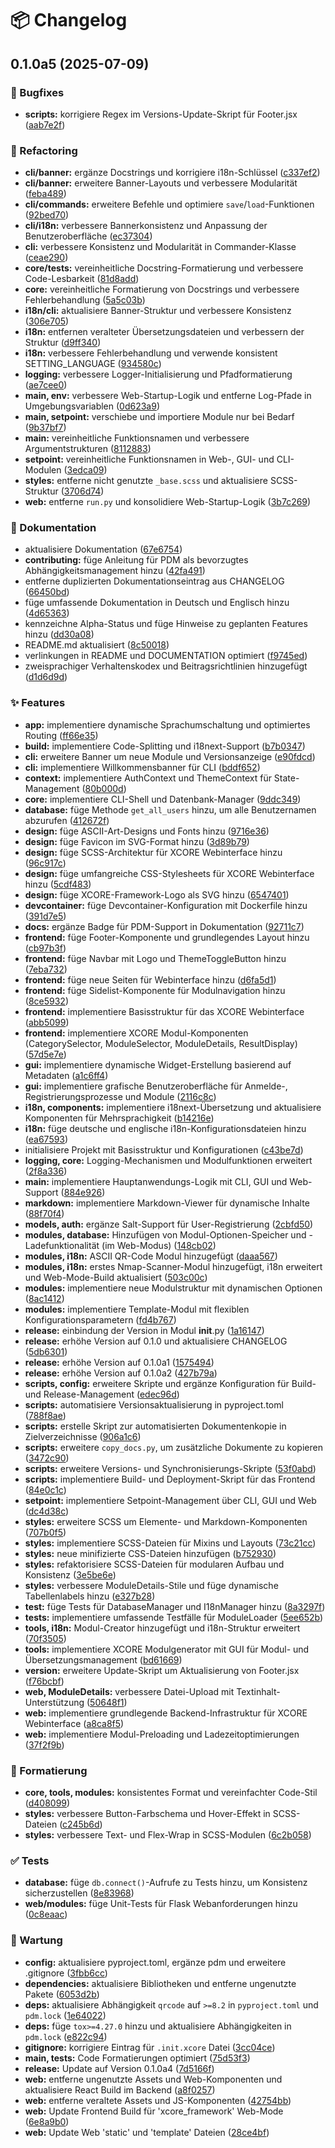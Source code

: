 # 📦 Changelog


## 0.1.0a5 (2025-07-09)


### 🐛 Bugfixes

* **scripts:** korrigiere Regex im Versions-Update-Skript für Footer.jsx ([aab7e2f](https://github.com/x404bjrn/XCORE/commit/aab7e2f425a5cc5ad9cd28501079fcda4d6c5022))


### 🧹 Refactoring

* **cli/banner:** ergänze Docstrings und korrigiere i18n-Schlüssel ([c337ef2](https://github.com/x404bjrn/XCORE/commit/c337ef28638f46271caee49890b218c56c837d43))
* **cli/banner:** erweitere Banner-Layouts und verbessere Modularität ([feba489](https://github.com/x404bjrn/XCORE/commit/feba489d5fec9654e3f55b40b25c2d3d232cfa32))
* **cli/commands:** erweitere Befehle und optimiere `save`/`load`-Funktionen ([92bed70](https://github.com/x404bjrn/XCORE/commit/92bed70fb21b86e248835f0026a0557006b0a622))
* **cli/i18n:** verbessere Bannerkonsistenz und Anpassung der Benutzeroberfläche ([ec37304](https://github.com/x404bjrn/XCORE/commit/ec37304325bea097d18f5cb6c139594b0ffe0d62))
* **cli:** verbessere Konsistenz und Modularität in Commander-Klasse ([ceae290](https://github.com/x404bjrn/XCORE/commit/ceae2904ac6463c128d45b404d2cad6597154b82))
* **core/tests:** vereinheitliche Docstring-Formatierung und verbessere Code-Lesbarkeit ([81d8add](https://github.com/x404bjrn/XCORE/commit/81d8add3af7ed3e62ef4f94225e33b570e86a219))
* **core:** vereinheitliche Formatierung von Docstrings und verbessere Fehlerbehandlung ([5a5c03b](https://github.com/x404bjrn/XCORE/commit/5a5c03b913f00cc126357090829ea2389e75f7a6))
* **i18n/cli:** aktualisiere Banner-Struktur und verbessere Konsistenz ([306e705](https://github.com/x404bjrn/XCORE/commit/306e7052327be7448c9d820f433f8f93459519b6))
* **i18n:** entfernen veralteter Übersetzungsdateien und verbessern der Struktur ([d9ff340](https://github.com/x404bjrn/XCORE/commit/d9ff34036effb3d2104bd4342ebddd6ff7e109a1))
* **i18n:** verbessere Fehlerbehandlung und verwende konsistent SETTING_LANGUAGE ([934580c](https://github.com/x404bjrn/XCORE/commit/934580c9423348c9434ad06c57a54b50243c9208))
* **logging:** verbessere Logger-Initialisierung und Pfadformatierung ([ae7cee0](https://github.com/x404bjrn/XCORE/commit/ae7cee00e18351d9c87c361eb85c842176b234e1))
* **main, env:** verbessere Web-Startup-Logik und entferne Log-Pfade in Umgebungsvariablen ([0d623a9](https://github.com/x404bjrn/XCORE/commit/0d623a96e57e491a3090485bae131a71c72d7ac0))
* **main, setpoint:** verschiebe und importiere Module nur bei Bedarf ([9b37bf7](https://github.com/x404bjrn/XCORE/commit/9b37bf795377b30cfac2a06d2ec109844aa0a951))
* **main:** vereinheitliche Funktionsnamen und verbessere Argumentstrukturen ([8112883](https://github.com/x404bjrn/XCORE/commit/81128836669235285f8d1c49d8a4a42caafeb268))
* **setpoint:** vereinheitliche Funktionsnamen in Web-, GUI- und CLI-Modulen ([3edca09](https://github.com/x404bjrn/XCORE/commit/3edca0959920542473c8c6cff3f6795a3f68e252))
* **styles:** entferne nicht genutzte `_base.scss` und aktualisiere SCSS-Struktur ([3706d74](https://github.com/x404bjrn/XCORE/commit/3706d74c0477e941203c6578b7d9fdb7e2ae805f))
* **web:** entferne `run.py` und konsolidiere Web-Startup-Logik ([3b7c269](https://github.com/x404bjrn/XCORE/commit/3b7c269bb5950f44a9722e661973e419fa2ad8c5))


### 📝 Dokumentation

* aktualisiere Dokumentation ([67e6754](https://github.com/x404bjrn/XCORE/commit/67e6754e4048ed9662693fb57575df958c5b3284))
* **contributing:** füge Anleitung für PDM als bevorzugtes Abhängigkeitsmanagement hinzu ([42fa491](https://github.com/x404bjrn/XCORE/commit/42fa4912528aa803faa1b0e22cdf275ade55ef97))
* entferne duplizierten Dokumentationseintrag aus CHANGELOG ([66450bd](https://github.com/x404bjrn/XCORE/commit/66450bddb060e2a0ca44fa3a8eb3ba293d417d7e))
* füge umfassende Dokumentation in Deutsch und Englisch hinzu ([4d65363](https://github.com/x404bjrn/XCORE/commit/4d6536322b7c7b2cc1f0317c4a0aacbde4de4315))
* kennzeichne Alpha-Status und füge Hinweise zu geplanten Features hinzu ([dd30a08](https://github.com/x404bjrn/XCORE/commit/dd30a08a817a5c227d535b2c9d9688d98977b713))
* README.md aktualisiert ([8c50018](https://github.com/x404bjrn/XCORE/commit/8c500187b66eb3122b3b0193a8e903b6f270c766))
* verlinkungen in README und DOCUMENTATION optimiert ([f9745ed](https://github.com/x404bjrn/XCORE/commit/f9745edd7e74c297327346a8cf5a9df2f245a076))
* zweisprachiger Verhaltenskodex und Beitragsrichtlinien hinzugefügt ([d1d6d9d](https://github.com/x404bjrn/XCORE/commit/d1d6d9d5f63c401e629fdba7456ec18b53c65625))


### ✨ Features

* **app:** implementiere dynamische Sprachumschaltung und optimiertes Routing ([ff66e35](https://github.com/x404bjrn/XCORE/commit/ff66e3575a59ae44e093d47507666a794fa80179))
* **build:** implementiere Code-Splitting und i18next-Support ([b7b0347](https://github.com/x404bjrn/XCORE/commit/b7b03478f0350bc30a537aa8e67fa21b7f64692b))
* **cli:** erweitere Banner um neue Module und Versionsanzeige ([e90fdcd](https://github.com/x404bjrn/XCORE/commit/e90fdcd08fde97f828fc9d4e0ca908926dc1ac7f))
* **cli:** implementiere Willkommensbanner für CLI ([bddf652](https://github.com/x404bjrn/XCORE/commit/bddf652858f9a73105f732f2a25f878db936a7d0))
* **context:** implementiere AuthContext und ThemeContext für State-Management ([80b000d](https://github.com/x404bjrn/XCORE/commit/80b000dd14256550cee65acfa019c9998e440377))
* **core:** implementiere CLI-Shell und Datenbank-Manager ([9ddc349](https://github.com/x404bjrn/XCORE/commit/9ddc3495f33774f70e600a3e6bbeccbef0bd4725))
* **database:** füge Methode `get_all_users` hinzu, um alle Benutzernamen abzurufen ([412672f](https://github.com/x404bjrn/XCORE/commit/412672f0b614a5977938b9237100fbb83fdc5562))
* **design:** füge ASCII-Art-Designs und Fonts hinzu ([9716e36](https://github.com/x404bjrn/XCORE/commit/9716e362e239d60b68407468082eda0b740ef3b4))
* **design:** füge Favicon im SVG-Format hinzu ([3d89b79](https://github.com/x404bjrn/XCORE/commit/3d89b796886bf35165ed9014d9b38947f485948b))
* **design:** füge SCSS-Architektur für XCORE Webinterface hinzu ([96c917c](https://github.com/x404bjrn/XCORE/commit/96c917cd2d27274ff089a1abd27f846492079a48))
* **design:** füge umfangreiche CSS-Stylesheets für XCORE Webinterface hinzu ([5cdf483](https://github.com/x404bjrn/XCORE/commit/5cdf48336adf5b62b96906d37153bf4a6aac50c0))
* **design:** füge XCORE-Framework-Logo als SVG hinzu ([6547401](https://github.com/x404bjrn/XCORE/commit/654740149eb7c10b17b86fce1b6b4c3f9f528c98))
* **devcontainer:** füge Devcontainer-Konfiguration mit Dockerfile hinzu ([391d7e5](https://github.com/x404bjrn/XCORE/commit/391d7e5c907b8aa5a7c5e2d208c8656ed38d3c10))
* **docs:** ergänze Badge für PDM-Support in Dokumentation ([92711c7](https://github.com/x404bjrn/XCORE/commit/92711c7e3355002c731bf4881a117b74fd4be60b))
* **frontend:** füge Footer-Komponente und grundlegendes Layout hinzu ([cb97b3f](https://github.com/x404bjrn/XCORE/commit/cb97b3f95cfc8f92558614504d4b313d8e2c45aa))
* **frontend:** füge Navbar mit Logo und ThemeToggleButton hinzu ([7eba732](https://github.com/x404bjrn/XCORE/commit/7eba7325da464cf907bca078cf4eaa3ef3cb8c5b))
* **frontend:** füge neue Seiten für Webinterface hinzu ([d6fa5d1](https://github.com/x404bjrn/XCORE/commit/d6fa5d12a79aa77008d004c7ac1f93973462d472))
* **frontend:** füge Sidelist-Komponente für Modulnavigation hinzu ([8ce5932](https://github.com/x404bjrn/XCORE/commit/8ce5932175a6ca923d629760f91c4264e89e887a))
* **frontend:** implementiere Basisstruktur für das XCORE Webinterface ([abb5099](https://github.com/x404bjrn/XCORE/commit/abb50999a2c1ced552bed656bd35232d65223f3c))
* **frontend:** implementiere XCORE Modul-Komponenten (CategorySelector, ModuleSelector, ModuleDetails, ResultDisplay) ([57d5e7e](https://github.com/x404bjrn/XCORE/commit/57d5e7e3e6ce0d887841610d18d1d7eae49ab7b8))
* **gui:** implementiere dynamische Widget-Erstellung basierend auf Metadaten ([a1c6ff4](https://github.com/x404bjrn/XCORE/commit/a1c6ff496b5d3e0a71394a08720cde515e3b6c1e))
* **gui:** implementiere grafische Benutzeroberfläche für Anmelde-, Registrierungsprozesse und Module ([2116c8c](https://github.com/x404bjrn/XCORE/commit/2116c8c0b8458c90dfed719390bb1937a2540267))
* **i18n, components:** implementiere i18next-Übersetzung und aktualisiere Komponenten für Mehrsprachigkeit ([b14216e](https://github.com/x404bjrn/XCORE/commit/b14216e392735b17fa320d85e41cfa086b5349fc))
* **i18n:** füge deutsche und englische i18n-Konfigurationsdateien hinzu ([ea67593](https://github.com/x404bjrn/XCORE/commit/ea67593ef81398b2fd3592cf93cadd694fa2dd02))
* initialisiere Projekt mit Basisstruktur und Konfigurationen ([c43be7d](https://github.com/x404bjrn/XCORE/commit/c43be7d458c68e4364a09fc75058800c4b45327d))
* **logging, core:** Logging-Mechanismen und Modulfunktionen erweitert ([2f8a336](https://github.com/x404bjrn/XCORE/commit/2f8a3366c119149d774acd9a8138ae7a185a41f1))
* **main:** implementiere Hauptanwendungs-Logik mit CLI, GUI und Web-Support ([884e926](https://github.com/x404bjrn/XCORE/commit/884e9264f08a00ff3660d4bd988e0c1db79192d5))
* **markdown:** implementiere Markdown-Viewer für dynamische Inhalte ([88f70f4](https://github.com/x404bjrn/XCORE/commit/88f70f49ee234df74224ab5ac9792c6edd8964d3))
* **models, auth:** ergänze Salt-Support für User-Registrierung ([2cbfd50](https://github.com/x404bjrn/XCORE/commit/2cbfd50e68ae9cc75d010a40381501f1088b4732))
* **modules, database:** Hinzufügen von Modul-Optionen-Speicher und -Ladefunktionalität (im Web-Modus) ([148cb02](https://github.com/x404bjrn/XCORE/commit/148cb02bec310fba64c5c92a9ba51a082eee1859))
* **modules, i18n:** ASCII QR-Code Modul hinzugefügt ([daaa567](https://github.com/x404bjrn/XCORE/commit/daaa5673816c05b925b1c488b64c63ff3f27e06d))
* **modules, i18n:** erstes Nmap-Scanner-Modul hinzugefügt, i18n erweitert und Web-Mode-Build aktualisiert ([503c00c](https://github.com/x404bjrn/XCORE/commit/503c00c8501cbc90ff8660e4d2a97ac0e069e32f))
* **modules:** implementiere neue Modulstruktur mit dynamischen Optionen ([8ac1412](https://github.com/x404bjrn/XCORE/commit/8ac141268594d83ad4a20232e4abbd3110f89e5e))
* **modules:** implementiere Template-Modul mit flexiblen Konfigurationsparametern ([fd4b767](https://github.com/x404bjrn/XCORE/commit/fd4b767aa3d122d663a7c85470b18f485603c9f8))
* **release:** einbindung der Version in Modul __init__.py ([1a16147](https://github.com/x404bjrn/XCORE/commit/1a161479c28c7b33d7f76fc0ce38b46c5dfe6669))
* **release:** erhöhe Version auf 0.1.0 und aktualisiere CHANGELOG ([5db6301](https://github.com/x404bjrn/XCORE/commit/5db63019482030c48dfd3cc0cbb5c0c6d2e900d9))
* **release:** erhöhe Version auf 0.1.0a1 ([1575494](https://github.com/x404bjrn/XCORE/commit/1575494070fc1dbf3cc62803e2ccf4c69ced03f7))
* **release:** erhöhe Version auf 0.1.0a2 ([427b79a](https://github.com/x404bjrn/XCORE/commit/427b79a905b949274a57ddc18d93432286d4429e))
* **scripts, config:** erweitere Skripte und ergänze Konfiguration für Build- und Release-Management ([edec96d](https://github.com/x404bjrn/XCORE/commit/edec96dc469d44f30cd8b081c1f8fbdaca740b97))
* **scripts:** automatisiere Versionsaktualisierung in pyproject.toml ([788f8ae](https://github.com/x404bjrn/XCORE/commit/788f8aeb90a769baf344fed7b169663558fa9b17))
* **scripts:** erstelle Skript zur automatisierten Dokumentenkopie in Zielverzeichnisse ([906a1c6](https://github.com/x404bjrn/XCORE/commit/906a1c611a2260218748a46fde98aa7f877b3d72))
* **scripts:** erweitere `copy_docs.py`, um zusätzliche Dokumente zu kopieren ([3472c90](https://github.com/x404bjrn/XCORE/commit/3472c90972d097f2993061ea71eafbec7f9536d1))
* **scripts:** erweitere Versions- und Synchronisierungs-Skripte ([53f0abd](https://github.com/x404bjrn/XCORE/commit/53f0abd607686d5dab0fa4490645c3a5a2ee60b3))
* **scripts:** implementiere Build- und Deployment-Skript für das Frontend ([84e0c1c](https://github.com/x404bjrn/XCORE/commit/84e0c1c283d887b6e87ed9c9ab429e756bcbebed))
* **setpoint:** implementiere Setpoint-Management über CLI, GUI und Web ([dc4d38c](https://github.com/x404bjrn/XCORE/commit/dc4d38cafee6ac95feea1bccd9d55d1455e4b361))
* **styles:** erweitere SCSS um Elemente- und Markdown-Komponenten ([707b0f5](https://github.com/x404bjrn/XCORE/commit/707b0f500796652c50ba7d40011209dad8c70809))
* **styles:** implementiere SCSS-Dateien für Mixins und Layouts ([73c21cc](https://github.com/x404bjrn/XCORE/commit/73c21cc43a728e2b3439a0065cb0db4e381ed833))
* **styles:** neue minifizierte CSS-Dateien hinzufügen ([b752930](https://github.com/x404bjrn/XCORE/commit/b7529301ea71d9ef7c93eeda764dfa40c6bcb43b))
* **styles:** refaktorisiere SCSS-Dateien für modularen Aufbau und Konsistenz ([3e5be6e](https://github.com/x404bjrn/XCORE/commit/3e5be6effb315990f4774e6a8a76315cd2cf1344))
* **styles:** verbessere ModuleDetails-Stile und füge dynamische Tabellenlabels hinzu ([e327b28](https://github.com/x404bjrn/XCORE/commit/e327b28161fc5beacf9cf0ddf43652428510089f))
* **test:** füge Tests für DatabaseManager und I18nManager hinzu ([8a3297f](https://github.com/x404bjrn/XCORE/commit/8a3297f3830a1a3186a61fd1f230f960c181bd47))
* **tests:** implementiere umfassende Testfälle für ModuleLoader ([5ee652b](https://github.com/x404bjrn/XCORE/commit/5ee652b4fa6c6293a48d284faf18a219bd260f5c))
* **tools, i18n:** Modul-Creator hinzugefügt und i18n-Struktur erweitert ([70f3505](https://github.com/x404bjrn/XCORE/commit/70f35055bc0964ef25d3a756e74e3720f1b3cb14))
* **tools:** implementiere XCORE Modulgenerator mit GUI für Modul- und Übersetzungsmanagement ([bd61669](https://github.com/x404bjrn/XCORE/commit/bd6166927bd2af84837dd14589c54d0f435436c3))
* **version:** erweitere Update-Skript um Aktualisierung von Footer.jsx ([f76bcbf](https://github.com/x404bjrn/XCORE/commit/f76bcbfa81924894656b23a08fa8920fdd0228f4))
* **web, ModuleDetails:** verbessere Datei-Upload mit Textinhalt-Unterstützung ([50648f1](https://github.com/x404bjrn/XCORE/commit/50648f1c4b7d934a7f4f0a75387499e1e9c1da6b))
* **web:** implementiere grundlegende Backend-Infrastruktur für XCORE Webinterface ([a8ca8f5](https://github.com/x404bjrn/XCORE/commit/a8ca8f52f205962d74c81f7d99366496001261df))
* **web:** implementiere Modul-Preloading und Ladezeitoptimierungen ([37f2f9b](https://github.com/x404bjrn/XCORE/commit/37f2f9b239d0070ec7349148149fdef3db6f47e1))


### 🎨 Formatierung

* **core, tools, modules:** konsistentes Format und vereinfachter Code-Stil ([d408099](https://github.com/x404bjrn/XCORE/commit/d40809925527c6e007e29c2aef463f2d7539b780))
* **styles:** verbessere Button-Farbschema und Hover-Effekt in SCSS-Dateien ([c245b6d](https://github.com/x404bjrn/XCORE/commit/c245b6dc7e437054a95a687c7227138c231cc900))
* **styles:** verbessere Text- und Flex-Wrap in SCSS-Modulen ([6c2b058](https://github.com/x404bjrn/XCORE/commit/6c2b058b8444ba9b7a7c1ff11f3b3f91eb32ecad))


### ✅ Tests

* **database:** füge `db.connect()`-Aufrufe zu Tests hinzu, um Konsistenz sicherzustellen ([8e83968](https://github.com/x404bjrn/XCORE/commit/8e83968761189a773fd3f360184bdbc072bea3c4))
* **web/modules:** füge Unit-Tests für Flask Webanforderungen hinzu ([0c8eaac](https://github.com/x404bjrn/XCORE/commit/0c8eaac3e52d7845d7a276f8aa1528a04de80b1e))


### 🔧 Wartung

* **config:** aktualisiere pyproject.toml, ergänze pdm und erweitere .gitignore ([3fbb6cc](https://github.com/x404bjrn/XCORE/commit/3fbb6cc764e11bc87d8069958cbecccf77becfda))
* **dependencies:** aktualisiere Bibliotheken und entferne ungenutzte Pakete ([6053d2b](https://github.com/x404bjrn/XCORE/commit/6053d2bb7140252831059b12917ca3e5ecb145a7))
* **deps:** aktualisiere Abhängigkeit `qrcode` auf `>=8.2` in `pyproject.toml` und `pdm.lock` ([1e64022](https://github.com/x404bjrn/XCORE/commit/1e64022dd8fed0f4f6e98aaec136b13fdedbce37))
* **deps:** füge `tox>=4.27.0` hinzu und aktualisiere Abhängigkeiten in `pdm.lock` ([e822c94](https://github.com/x404bjrn/XCORE/commit/e822c94762eb0f2f1c350194ea2a089b08242e08))
* **gitignore:** korrigiere Eintrag für `.init.xcore` Datei ([3cc04ce](https://github.com/x404bjrn/XCORE/commit/3cc04ce0abbc9d74a072e4bddf0340aa3cc1e632))
* **main, tests:** Code Formatierungen optimiert ([75d53f3](https://github.com/x404bjrn/XCORE/commit/75d53f33d7da8b7ba00c7f00bc20e759d5e05c29))
* **release:** Update auf Version 0.1.0a4 ([7d5166f](https://github.com/x404bjrn/XCORE/commit/7d5166f2c64e8a0875808dc42f1c7fa7aa8f388f))
* **web:** entferne ungenutzte Assets und Web-Komponenten und aktualisiere React Build im Backend ([a8f0257](https://github.com/x404bjrn/XCORE/commit/a8f0257ffebfd702c119ff6fa525e95079a30c72))
* **web:** entferne veraltete Assets und JS-Komponenten ([42754bb](https://github.com/x404bjrn/XCORE/commit/42754bbff186cda0729ff065545ca2456f01a6f2))
* **web:** Update Frontend Build für 'xcore_framework' Web-Mode ([6e8a9b0](https://github.com/x404bjrn/XCORE/commit/6e8a9b02effebef90f760d0ee949ba808b125208))
* **web:** Update Web 'static' und 'template' Dateien ([28ce4bf](https://github.com/x404bjrn/XCORE/commit/28ce4bf60c28f4ff9ece50bdd41ca1cfe75451b0))